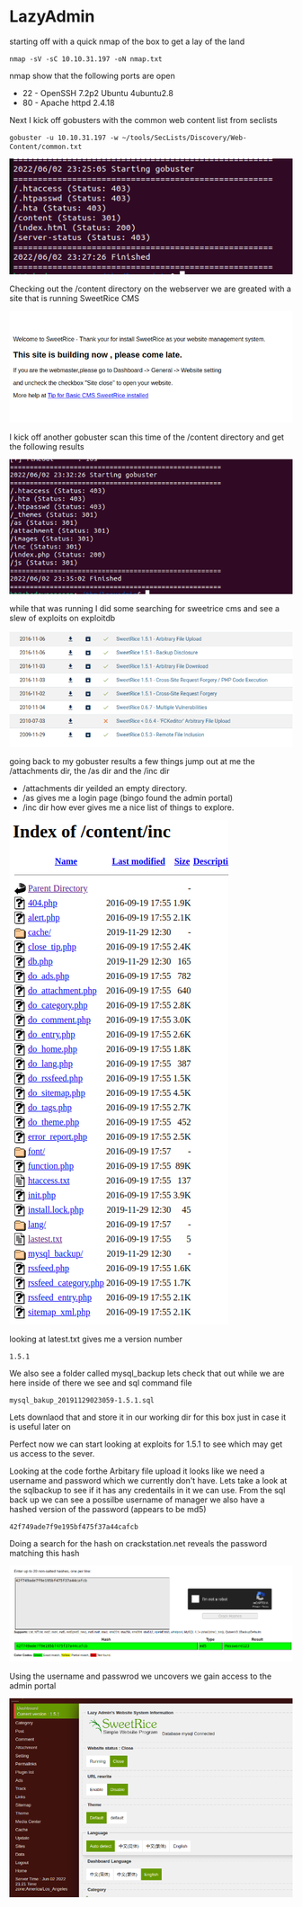 # LazyAdmin
starting off with a quick nmap of the box to get a lay of the land

```
nmap -sV -sC 10.10.31.197 -oN nmap.txt
```
nmap show that the following ports are open 

- 22 - OpenSSH 7.2p2 Ubuntu 4ubuntu2.8
- 80 - Apache httpd 2.4.18

Next I kick off gobusters with the common web content list from seclists

```
gobuster -u 10.10.31.197 -w ~/tools/SecLists/Discovery/Web-Content/common.txt
```
![](screenshots/gobuster.png)

Checking out the /content directory on the webserver we are greated with a site that is running SweetRice CMS

![](screenshots/sweetrice.png)

I kick off another gobuster scan this time of the /content directory and get the following results

![](screenshots/gobuster_content.png)

while that was running I did some searching for sweetrice cms and see a slew of exploits on exploitdb

![](screenshots/exploitdb.png)

going back to my gobuster results a few things jump out at me the /attachments dir, the /as dir and the /inc dir
- /attachments dir yeilded an empty directory. 
- /as gives me a login page (bingo found the admin portal)
- /inc dir how ever gives me a nice list of things to explore.

![](screenshots/content_inc.png)

looking at latest.txt gives me a version number

```
1.5.1
```

We also see a folder called mysql_backup lets check that out while we are here
inside of there we see and sql command file
```
mysql_bakup_20191129023059-1.5.1.sql	
```
Lets downlaod that and store it in our working dir for this box just in case it is useful later on

Perfect now we can start looking at exploits for 1.5.1 to see which may get us access to the sever.

Looking at the code forthe Arbitary file upload it looks like we need a username and password which we currently don't have. Lets take a look at the sqlbackup to see if it has any credentails in it we can use.
From the sql back up we can see a possilbe username of manager
we also have a hashed version of the password (appears to be md5)
```
42f749ade7f9e195bf475f37a44cafcb
```
Doing a search for the hash on crackstation.net reveals the password matching this hash

![](screenshots/crackstation.png)

Using the username and passwrod we uncovers we gain access to the admin portal

![](screenshots/adminportal.png)